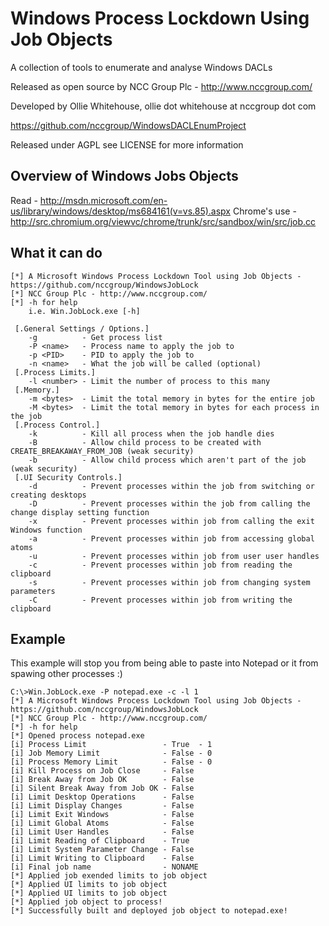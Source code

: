 Windows Process Lockdown Using Job Objects
======================

A collection of tools to enumerate and analyse Windows DACLs

Released as open source by NCC Group Plc - http://www.nccgroup.com/

Developed by Ollie Whitehouse, ollie dot whitehouse at nccgroup dot com

https://github.com/nccgroup/WindowsDACLEnumProject

Released under AGPL see LICENSE for more information

Overview of Windows Jobs Objects
-------------
Read - http://msdn.microsoft.com/en-us/library/windows/desktop/ms684161(v=vs.85).aspx
Chrome's use - http://src.chromium.org/viewvc/chrome/trunk/src/sandbox/win/src/job.cc

What it can do
-------------
```
[*] A Microsoft Windows Process Lockdown Tool using Job Objects - https://github.com/nccgroup/WindowsJobLock
[*] NCC Group Plc - http://www.nccgroup.com/
[*] -h for help
    i.e. Win.JobLock.exe [-h]

 [.General Settings / Options.]
    -g          - Get process list
    -P <name>   - Process name to apply the job to
    -p <PID>    - PID to apply the job to
    -n <name>   - What the job will be called (optional)
 [.Process Limits.]
    -l <number> - Limit the number of process to this many
 [.Memory.]
    -m <bytes>  - Limit the total memory in bytes for the entire job
    -M <bytes>  - Limit the total memory in bytes for each process in the job
 [.Process Control.]
    -k          - Kill all process when the job handle dies
    -B          - Allow child process to be created with CREATE_BREAKAWAY_FROM_JOB (weak security)
    -b          - Allow child process which aren't part of the job (weak security)
 [.UI Security Controls.]
    -d          - Prevent processes within the job from switching or creating desktops
    -D          - Prevent processes within the job from calling the change display setting function
    -x          - Prevent processes within job from calling the exit Windows function
    -a          - Prevent processes within job from accessing global atoms
    -u          - Prevent processes within job from user user handles
    -c          - Prevent processes within job from reading the clipboard
    -s          - Prevent processes within job from changing system parameters
    -C          - Prevent processes within job from writing the clipboard
```

Example
-------------
This example will stop you from being able to paste into Notepad or it from spawing other processes :)
```
C:\>Win.JobLock.exe -P notepad.exe -c -l 1
[*] A Microsoft Windows Process Lockdown Tool using Job Objects - https://github.com/nccgroup/WindowsJobLock
[*] NCC Group Plc - http://www.nccgroup.com/
[*] -h for help
[*] Opened process notepad.exe
[i] Process Limit                 - True  - 1
[i] Job Memory Limit              - False - 0
[i] Process Memory Limit          - False - 0
[i] Kill Process on Job Close     - False
[i] Break Away from Job OK        - False
[i] Silent Break Away from Job OK - False
[i] Limit Desktop Operations      - False
[i] Limit Display Changes         - False
[i] Limit Exit Windows            - False
[i] Limit Global Atoms            - False
[i] Limit User Handles            - False
[i] Limit Reading of Clipboard    - True
[i] Limit System Parameter Change - False
[i] Limit Writing to Clipboard    - False
[i] Final job name                - NONAME
[*] Applied job exended limits to job object
[*] Applied UI limits to job object
[*] Applied UI limits to job object
[*] Applied job object to process!
[*] Successfully built and deployed job object to notepad.exe!
```

